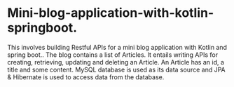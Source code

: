 # Mini-blog-application-with-kotlin-springboot.
This involves building Restful APIs for a mini blog application with Kotlin and spring boot..
The blog contains a list of Articles. It entails writing APIs for creating, retrieving, updating and deleting an Article.
An Article has an id, a title and some content.
MySQL database is used as its data source and JPA & Hibernate is used to access data from the database.
